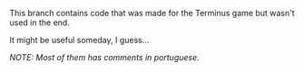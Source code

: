 This branch contains code that was made for the Terminus game but
wasn't used in the end.

It might be useful someday, I guess...

*NOTE: Most of them has comments in portuguese.*
